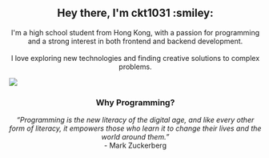 <h2 align="center">Hey there, I'm ckt1031 :smiley:</h2>

<p align="center">
  I'm a high school student from Hong Kong, with a passion for programming and a strong interest in both frontend and backend development.
  <br />
  <br />
  I love exploring new technologies and finding creative solutions to complex problems.
</p>

<div align="center" style="display: flex; flex-direction: column">
  <div align="center" style="display: flex; flex-direction: row">
    <a href="#"
      ><img
        src="https://github-readme-stats-cktsun1031.vercel.app/api?username=ckt1031&show_icons=true&count_private=true&theme=dark"/></a>
</div>

<h3 align="center">Why Programming?</h3>
<em>“Programming is the new literacy of the digital age, and like every other form of literacy, it empowers those who learn it to change their lives and the world around them.”</em> - Mark Zuckerberg
